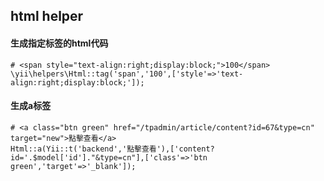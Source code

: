 ## html helper


#### 生成指定标签的html代码
	# <span style="text-align:right;display:block;">100</span>
	\yii\helpers\Html::tag('span','100',['style'=>'text-align:right;display:block;']);

#### 生成a标签
	# <a class="btn green" href="/tpadmin/article/content?id=67&type=cn" target="new">點擊查看</a>
	Html::a(Yii::t('backend','點擊查看'),['content?id='.$model['id']."&type=cn"],['class'=>'btn green','target'=>'_blank']);